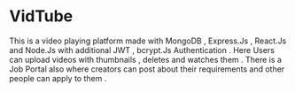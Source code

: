 # VidTube
This is a video playing platform made with MongoDB , Express.Js , React.Js and Node.Js with additional JWT , bcrypt.Js Authentication . Here Users can upload videos with thumbnails , deletes and watches them . There is a Job Portal also where creators can post about their requirements and other people can apply to them .
